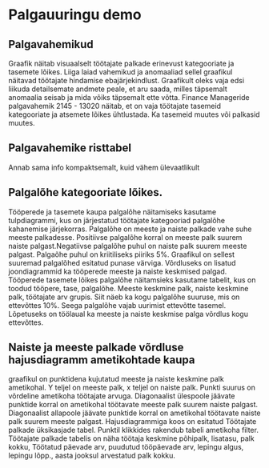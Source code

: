# Palgauuringu demo
## Palgavahemikud 
Graafik näitab visuaalselt töötajate palkade erinevust kategooriate ja tasemete lõikes. Liiga laiad vahemikud ja anomaaliad sellel graafikul näitavad  töötajate hindamise ebajärjekindlust. Graafikult oleks vaja edsi liikuda detailsemate andmete peale, et aru saada, milles täpsemalt anomaalia seisab ja mida võiks täpsemalt ette võtta. Finance Manageride palgavahemik 2145 - 13020 näitab, et on vaja töötajate tasemeid kategooriate ja atsemete lõikes ühtlustada. Ka tasemeid muutes või palkasid muutes.
## Palgavahemike risttabel
Annab sama info kompaktsemalt, kuid vähem ülevaatlikult
## Palgalõhe kategooriate lõikes.
Tööperede ja tasemete kaupa palgalõhe näitamiseks kasutame tulpdiagrammi, kus on järjestatud töötajate kategooriad palgalõhe kahanemise järjekorras. Palgalõhe on meeste ja naiste palkade vahe suhe meeste palkadesse. Positiivse palgalõhe korral on meeste palk suurem naiste palgast.Negatiivse palgalõhe puhul on naiste palk suurem meeste palgast. Palgaõhe puhul on kriitiliseks piiriks 5%. Graafikul on sellest suuremad palgalõhed esitatud punase värviga. Võrdluseks on lisatud joondiagrammid ka tööperede meeste ja naiste keskmised palgad.  
Tööperede tasemete lõikes palgalõhe näitamsieks kasutame tabelit, kus on toodud tööpere, tase, palgalõhe. Meeste keskmine palk, naiste keskmine palk, töötajate arv grupis. Siit näeb ka kogu palgalõhe suuruse, mis on ettevõttes 10%. Seega palgalõhe vajab uurimist ettevõtte tasemel.    
Lõpetuseks on töölaual ka meeste ja naiste keskmise palga võrdlus kogu ettevõttes. 
## Naiste ja meeste palkade võrdluse hajusdiagramm ametikohtade kaupa
graafikul on punktidena kujutatud meeste ja naiste keskmine palk ametikohal. Y teljel on meeste palk, x teljel on naiste palk. Punkti suurus on võrdeline ametikoha töötajate arvuga. Diagonaalist ülespoole jäävate punktide korral on ametikohal töötavate meeste palk suurem naiste palgast. Diagonaalist allapoole jäävate punktide korral on ametikohal töötavate naiste palk suurem meeste palgast.
Hajusdiagrammiga koos on esitatud Töötajate palkade üksikasjade tabel. Punktil klikkides rakendub tabeli ametikoha filter. Töötajate palkade tabelis on näha töötaja keskmine põhipalk, lisatasu, palk kokku, Töötatud päevade arv, puudutud tööpäevade arv, lepingu algus, lepingu lõpp., aasta jooksul arvestatud palk kokku.
